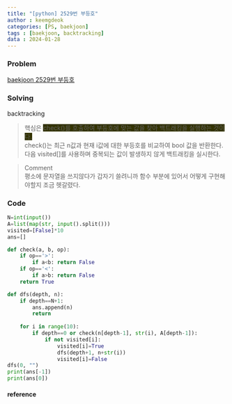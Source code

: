 ```yaml
---
title: "[python] 2529번 부등호"
author : keemgdeok
categories: [PS, baekjoon]
tags : [baekjoon, backtracking]
data : 2024-01-28 
---
```



### Problem
[baekjoon 2529번 부등호](https://www.acmicpc.net/problem/2529)


### Solving
backtracking
> 핵심은 <span style="background-color:#333300">check()를 호출하여 부등호에 맞는 값을 찾아 백트래킹을 실행하는 것이다. </span>  
> check()는 최근 n값과 현재 i값에 대한 부등호를 비교하여 bool 값을 반환한다.  
> 다음 visited[]를 사용하며 중복되는 값이 발생하지 않게 백트래킹을 실시한다.  

> Comment  
> 평소에 문자열을 쓰지않다가 갑자기 쓸려니까 함수 부분에 있어서 어떻게 구현해야할지 조금 헷갈렸다.   



### Code
```py
N=int(input())
A=list(map(str, input().split()))
visited=[False]*10
ans=[]

def check(a, b, op):
    if op=='>':
        if a<b: return False
    if op=='<':
        if a>b: return False
    return True

def dfs(depth, n):
    if depth==N+1:
        ans.append(n)
        return
    
    for i in range(10):
        if depth==0 or check(n[depth-1], str(i), A[depth-1]):
            if not visited[i]:
                visited[i]=True
                dfs(depth+1, n+str(i))
                visited[i]=False
dfs(0, "")
print(ans[-1])
print(ans[0])


```


#### reference

